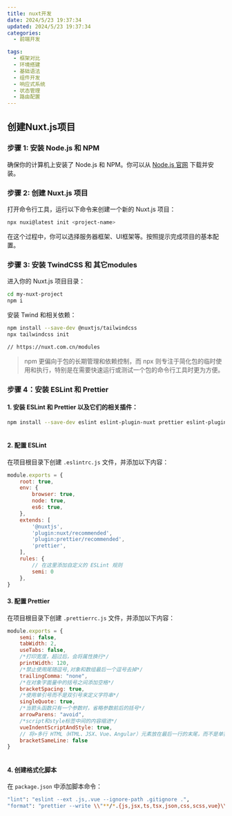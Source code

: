 ```yaml
---
title: nuxt开发
date: 2024/5/23 19:37:34
updated: 2024/5/23 19:37:34
categories:
  - 前端开发

tags:
  - 框架对比
  - 环境搭建
  - 基础语法
  - 组件开发
  - 响应式系统
  - 状态管理
  - 路由配置
---
```




## 创建Nuxt.js项目

### 步骤 1: 安装 Node.js 和 NPM

确保你的计算机上安装了 Node.js 和 NPM。你可以从 [Node.js 官网](https://nodejs.org/) 下载并安装。

### 步骤 2: 创建 Nuxt.js 项目

打开命令行工具，运行以下命令来创建一个新的 Nuxt.js 项目：

```bash
npx nuxi@latest init <project-name>
```

在这个过程中，你可以选择服务器框架、UI框架等。按照提示完成项目的基本配置。

### 步骤 3: 安装 TwindCSS 和 其它modules

进入你的 Nuxt.js 项目目录：

```bash
cd my-nuxt-project
npm i
```

安装 Twind 和相关依赖：

```bash
npm install --save-dev @nuxtjs/tailwindcss
npx tailwindcss init

// https://nuxt.com.cn/modules
```

> npm 更偏向于包的长期管理和依赖控制，而 npx 则专注于简化包的临时使用和执行，特别是在需要快速运行或测试一个包的命令行工具时更为方便。

### 步骤 4：安装 ESLint 和 Prettier

#### 1. 安装 ESLint 和 Prettier 以及它们的相关插件：

```bash
npm install --save-dev eslint eslint-plugin-nuxt prettier eslint-plugin-prettier eslint-config-prettier @nuxtjs/eslint-config-typescript
   
```

#### 2. 配置 ESLint

在项目根目录下创建 `.eslintrc.js` 文件，并添加以下内容：

```js
module.exports = {
    root: true,
    env: {
        browser: true,
        node: true,
        es6: true,
    },
    extends: [
        '@nuxtjs',
        'plugin:nuxt/recommended',
        'plugin:prettier/recommended',
        'prettier',
    ],
    rules: {
        // 在这里添加自定义的 ESLint 规则
        semi: 0
    },
}

```

#### 3.  配置 Prettier

在项目根目录下创建 `.prettierrc.js` 文件，并添加以下内容：

```js
module.exports = {
    semi: false,
    tabWidth: 2,
    useTabs: false,
    /*打印宽度，超过后，会将属性换行*/
    printWidth: 120,
    /*禁止使用尾随逗号,对象和数组最后一个逗号去掉*/
    trailingComma: "none",
    /*在对象字面量中的括号之间添加空格*/
    bracketSpacing: true,
    /*使用单引号而不是双引号来定义字符串*/
    singleQuote: true,
    /*当箭头函数只有一个参数时，省略参数前后的括号*/
    arrowParens: "avoid",
    /*script和style标签中间的内容缩进*/
    vueIndentScriptAndStyle: true,
    // 将>多行 HTML（HTML、JSX、Vue、Angular）元素放在最后一行的末尾，而不是单独放在下一行（不适用于自闭合元素
    bracketSameLine: false
}
   
```

#### 4. 创建格式化脚本

在 `package.json` 中添加脚本命令：

```bash
"lint": "eslint --ext .js,.vue --ignore-path .gitignore .",
"format": "prettier --write \\"**/*.{js,jsx,ts,tsx,json,css,scss,vue}\\""
```

